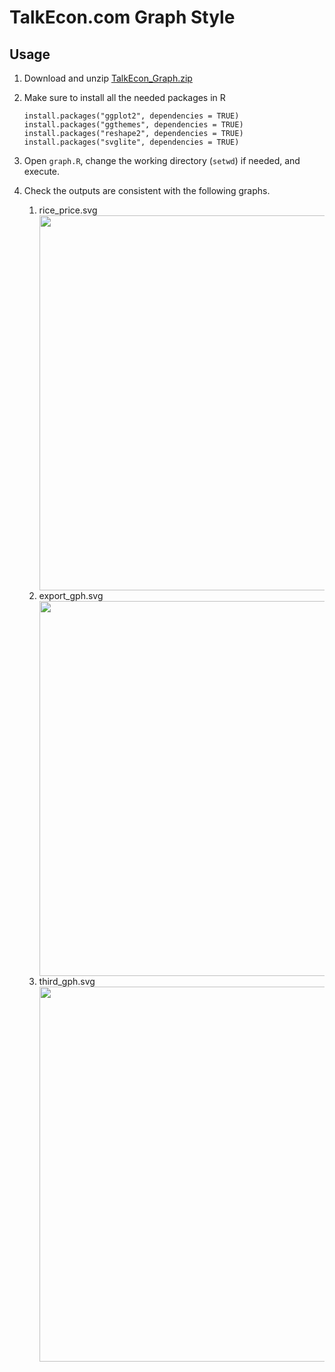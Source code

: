 # TalkEcon.com Graph Style

## Usage

1. Download and unzip [TalkEcon_Graph.zip](https://github.com/TalkEcon/GraphStyle/blob/master/TalkEcon_Graph.zip?raw=true)
2. Make sure to install all the needed packages in R

    ```
    install.packages("ggplot2", dependencies = TRUE)
    install.packages("ggthemes", dependencies = TRUE)
    install.packages("reshape2", dependencies = TRUE)
    install.packages("svglite", dependencies = TRUE)
    ```

3. Open `graph.R`, change the working directory (`setwd`) if needed, and execute.
4. Check the outputs are consistent with the following graphs. 

    1. rice_price.svg
        <div>
        <img src="https://rawgit.com/TalkEcon/GraphStyle/master/TalkEcon_Graph/output/rice_price.svg" width="600">
        </div>
    2. export_gph.svg
        <div>
        <img src="https://rawgit.com/TalkEcon/GraphStyle/master/TalkEcon_Graph/output/export_gph.svg" width="600">
        </div>
    3. third_gph.svg
        <div>
        <img src="https://rawgit.com/TalkEcon/GraphStyle/master/TalkEcon_Graph/output/third_gph.svg" width="600">
        </div>
